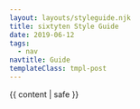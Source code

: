 ```yaml
---
layout: layouts/styleguide.njk
title: sixtyten Style Guide
date: 2019-06-12
tags:
  - nav
navtitle: Guide
templateClass: tmpl-post
---
```


{{ content | safe }}